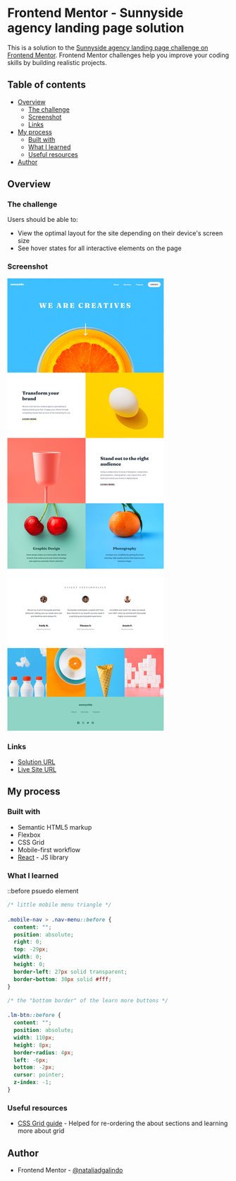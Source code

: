 # Frontend Mentor - Sunnyside agency landing page solution

This is a solution to the [Sunnyside agency landing page challenge on Frontend Mentor](https://www.frontendmentor.io/challenges/sunnyside-agency-landing-page-7yVs3B6ef). Frontend Mentor challenges help you improve your coding skills by building realistic projects.

## Table of contents

- [Overview](#overview)
  - [The challenge](#the-challenge)
  - [Screenshot](#screenshot)
  - [Links](#links)
- [My process](#my-process)
  - [Built with](#built-with)
  - [What I learned](#what-i-learned)
  - [Useful resources](#useful-resources)
- [Author](#author)

## Overview

### The challenge

Users should be able to:

- View the optimal layout for the site depending on their device's screen size
- See hover states for all interactive elements on the page

### Screenshot

![](/public/sunnysidescreeshot.jpeg)

### Links

- [Solution URL](https://your-solution-url.com)
- [Live Site URL](https://your-live-site-url.com)

## My process

### Built with

- Semantic HTML5 markup
- Flexbox
- CSS Grid
- Mobile-first workflow
- [React](https://reactjs.org/) - JS library

### What I learned

::before psuedo element

```css
/* little mobile menu triangle */

.mobile-nav > .nav-menu::before {
  content: "";
  position: absolute;
  right: 0;
  top: -29px;
  width: 0;
  height: 0;
  border-left: 27px solid transparent;
  border-bottom: 30px solid #fff;
}
```

```css
/* the "bottom border" of the learn more buttons */

.lm-btn::before {
  content: "";
  position: absolute;
  width: 110px;
  height: 8px;
  border-radius: 4px;
  left: -6px;
  bottom: -2px;
  cursor: pointer;
  z-index: -1;
}
```

### Useful resources

- [CSS Grid guide](https://css-tricks.com/snippets/css/complete-guide-grid/#aa-basics-browser-support) - Helped for re-ordering the about sections and learning more about grid

## Author

- Frontend Mentor - [@nataliadgalindo](https://www.frontendmentor.io/profile/nataliadgalindo)
